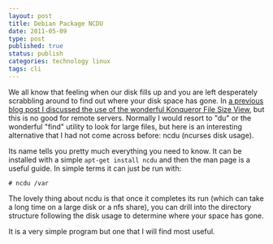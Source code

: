 ```yaml
--- 
layout: post 
title: Debian Package NCDU
date: 2011-05-09
type: post 
published: true 
status: publish
categories: technology linux
tags: cli
---
```


We all know that feeling when our disk fills up and you are left
desperately scrabbling around to find out where your disk space has
gone. In 
[a previous blog post I discussed the use of the wonderful Konqueror File Size View](/2011/02/24/analyse-disk-usage-with-konqueror/ "Analyse disk usage with Konqueror"),
but this is no good for remote servers. Normally I would resort to "du"
or the wonderful "find" utility to look for large files, but here is an
interesting alternative that I had not come across before: ncdu (ncurses
disk usage).

Its name tells you pretty much everything you need to know. It can be
installed with a simple `apt-get install ncdu` and then the man page is
a useful guide. In simple terms it can just be run with:

    # ncdu /var

The lovely thing about ncdu is that once it completes its run (which can
take a long time on a large disk or a nfs share), you can drill into the
directory structure following the disk usage to determine where your
space has gone.

It is a very simple program but one that I will find most useful.

